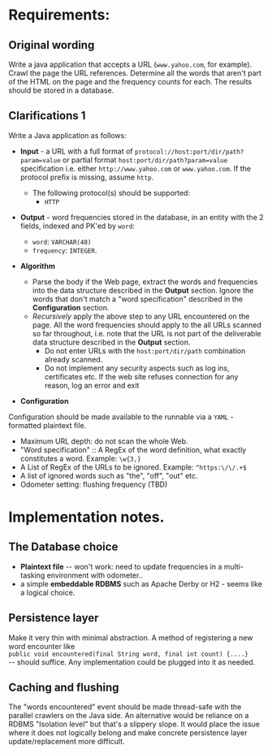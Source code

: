 # Requirements:


## Original wording

Write a java application that accepts a URL (`www.yahoo.com`, for example). Crawl the page the URL references. Determine all the words that aren't part of the HTML on the page and the frequency counts for each. The results should be stored in a database. 

## Clarifications 1

Write a Java application as follows:

* <b>Input</b> - a URL with a full format of `protocol://host:port/dir/path?param=value` or partial format `host:port/dir/path?param=value` specification i.e. either `http://www.yahoo.com` or `www.yahoo.com`. If the protocol prefix is missing, assume `http`. 
    * The following protocol(s) should be supported:
         * `HTTP`

* <b>Output</b> - word frequencies stored in the database, in an entity with the 2 fields, indexed and PK'ed by `word`:
    * `word`: `VARCHAR(48)`
    * `frequency`: `INTEGER`.

* <b>Algorithm</b>

    * Parse the body if the Web page, extract the words and frequencies into the data structure described in the <b>Output</b> section. Ignore the words that don't match a "word specification" described in the <b>Configuration</b> section.
    * *Recursively* apply the above step to any URL encountered on the page. All the word frequencies should apply to the all URLs scanned so far throughout, i.e. note that the URL is not part of the deliverable data structure described in the <b>Output</b> section.
        * Do not enter URLs with the `host:port/dir/path` combination already scanned.
        * Do not implement any security aspects such as log ins, certificates etc. If the web site refuses connection for any reason, log an error and exit

* <b>Configuration</b>

Configuration should be made available to the runnable via a `YAML` - formatted plaintext file.

* Maximum URL depth: do not scan the whole Web. 
* "Word specification" :: A RegEx of the word definition, what exactly constitutes a word. Example: `\w{3,}`
* A List of RegEx of the URLs to be ignored. Example: `^https:\/\/.+$`
* A list of ignored words such as "the", "off", "out" etc.
* Odometer setting: flushing frequency (TBD)
  

# Implementation notes.

## The Database choice

* <b>Plaintext file</b> -- won't work: need to update frequencies in a multi-tasking environment with odometer..
* a simple <b>embeddable RDBMS</b> such as Apache Derby or H2 - seems like a logical choice.

## Persistence layer

Make it very thin with minimal abstraction. A method of registering a new word encounter like 
</br>`public void encountered(final String word, final int count) {....}`<br/> -- should suffice. Any implementation could be plugged into it as needed.

## Caching and flushing

The "words encountered" event should be made thread-safe with the parallel crawlers on the Java side. An alternative would be reliance on a RDBMS "Isolation level" but that's a slippery slope. It would place the issue where it does not logically belong and make concrete persistence layer update/replacement more difficult.

